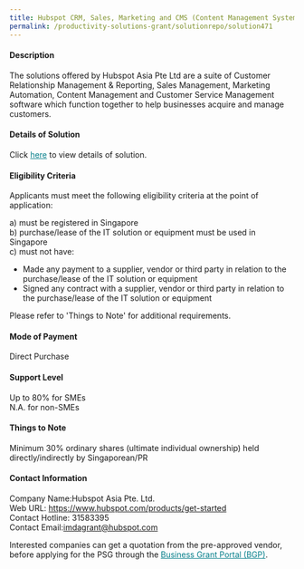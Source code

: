 ```yaml
---
title: Hubspot CRM, Sales, Marketing and CMS (Content Management System) Hub - CRM (Marketers' Package) - Hubspot
permalink: /productivity-solutions-grant/solutionrepo/solution471
---
```


#### Description

The solutions offered by Hubspot Asia Pte Ltd are a suite of Customer Relationship Management & Reporting, Sales Management, Marketing Automation, Content Management and Customer Service Management software which function together to help businesses acquire and manage customers.

#### Details of Solution

Click <a href='https://govassist.gobusiness.gov.sg/images/psg/Desensitised_Hubspot_Asia_Annex3_CR_wef_7_Sept_2020_Part_2.pdf' style='color:#037e8a'>here</a> to view details of solution.

#### Eligibility Criteria

Applicants must meet the following eligibility criteria at the point of application:

a) must be registered in Singapore <br>
b) purchase/lease of the IT solution or equipment must be used in Singapore <br>
c) must not have:
- Made any payment to a supplier, vendor or third party in relation to the purchase/lease of the IT solution or equipment
- Signed any contract with a supplier, vendor or third party in relation to the purchase/lease of the IT solution or equipment

Please refer to 'Things to Note' for additional requirements.

#### Mode of Payment
Direct Purchase

#### Support Level
Up to 80% for SMEs <br>
N.A. for non-SMEs

#### Things to Note
Minimum 30% ordinary shares (ultimate individual ownership) held directly/indirectly by Singaporean/PR

#### Contact Information
Company Name:Hubspot Asia Pte. Ltd. <br>Web URL: https://www.hubspot.com/products/get-started <br>Contact Hotline: 31583395 <br>Contact Email:imdagrant@hubspot.com<br>

Interested companies can get a quotation from the pre-approved vendor, before applying for the PSG through the <a target='_blank' style='color:#037e8a' href='https://www.businessgrants.gov.sg/'>Business Grant Portal (BGP)</a>.
